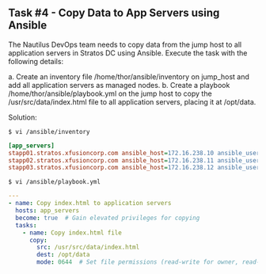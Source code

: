 ## Task #4 - Copy Data to App Servers using Ansible

The Nautilus DevOps team needs to copy data from the jump host to all application servers in Stratos DC using Ansible. Execute the task with the following details:

a. Create an inventory file /home/thor/ansible/inventory on jump_host and add all application servers as managed nodes.
b. Create a playbook /home/thor/ansible/playbook.yml on the jump host to copy the /usr/src/data/index.html file to all application servers, placing it at /opt/data.

Solution:

```shell
$ vi /ansible/inventory
```

```ini
[app_servers]
stapp01.stratos.xfusioncorp.com ansible_host=172.16.238.10 ansible_user=<username> ansible_password=<password>
stapp02.stratos.xfusioncorp.com ansible_host=172.16.238.11 ansible_user=<username> ansible_password=<password>
stapp03.stratos.xfusioncorp.com ansible_host=172.16.238.12 ansible_user=<username> ansible_password=<password>
```
```shell
$ vi /ansible/playbook.yml
```

```yaml
---
- name: Copy index.html to application servers
  hosts: app_servers
  become: true  # Gain elevated privileges for copying
  tasks:
    - name: Copy index.html file
      copy:
        src: /usr/src/data/index.html
        dest: /opt/data
        mode: 0644  # Set file permissions (read-write for owner, read-only for group and others)
```
